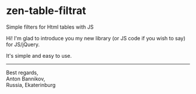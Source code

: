 # zen-table-filtrat
Simple filters for Html tables with JS

Hi! I'm glad to introduce you my new library (or JS code if you wish to say) for JS/jQuery.

It's simple and easy to use.

---
Best regards,<br>
Anton Bannikov,<br>
Russia, Ekaterinburg

